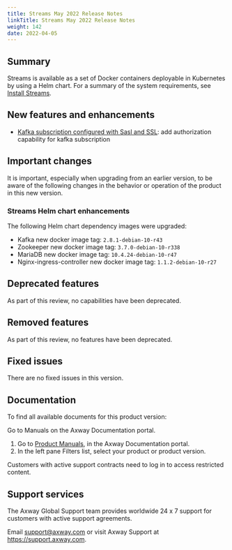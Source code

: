 ```yaml
---
title: Streams May 2022 Release Notes
linkTitle: Streams May 2022 Release Notes
weight: 142
date: 2022-04-05
---
```


## Summary

Streams is available as a set of Docker containers deployable in Kubernetes by using a Helm chart. For a summary of the system requirements, see [Install Streams](/docs/install/).

## New features and enhancements

* [Kafka subscription configured with Sasl and SSL](/docs/subscribers/subscriber-kafka/#authorization-with-sasl-and-ssl): add authorization capability for kafka subscription

## Important changes
<!-- Use this section to describe any changes in the behavior of the product (as a result of features or fixes), for example, new Java system properties in the jvm.xml file. This section could also be used for any important information that doesn't fit elsewhere. -->

It is important, especially when upgrading from an earlier version, to be aware of the following changes in the behavior or operation of the product in this new version.

### Streams Helm chart enhancements

The following Helm chart dependency images were upgraded:

* Kafka new docker image tag: `2.8.1-debian-10-r43`
* Zookeeper new docker image tag: `3.7.0-debian-10-r338`
* MariaDB new docker image tag: `10.4.24-debian-10-r47`
* Nginx-ingress-controller new docker image tag: `1.1.2-debian-10-r27`

## Deprecated features
<!-- As part of our software development life cycle, we constantly review our Streams offering. -->

As part of this review, no capabilities have been deprecated.

## Removed features
<!-- To stay current and align our offerings with customer demand and best practices, Axway might discontinue support for some capabilities. -->

As part of this review, no features have been deprecated.

## Fixed issues

There are no fixed issues in this version.

## Documentation

To find all available documents for this product version:

Go to Manuals on the Axway Documentation portal.

1. Go to [Product Manuals](https://docs.axway.com/bundle), in the Axway Documentation portal.
2. In the left pane Filters list, select your product or product version.

Customers with active support contracts need to log in to access restricted content.

## Support services

The Axway Global Support team provides worldwide 24 x 7 support for customers with active support agreements.

Email [support@axway.com](mailto:support@axway.com) or visit Axway Support at <https://support.axway.com>.
